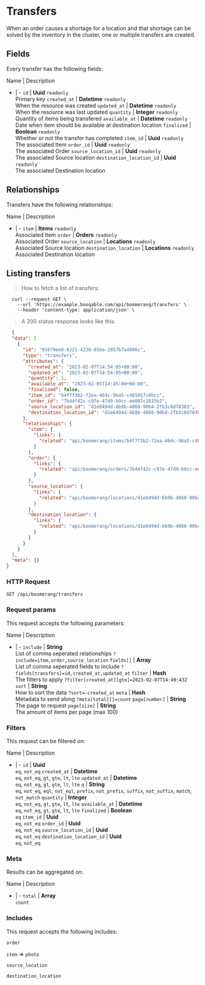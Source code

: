 # Transfers

When an order causes a shortage for a location and that shortage can be solved by the inventory in the cluster, one or multiple transfers are created.

## Fields
Every transfer has the following fields:

Name | Description
- | -
`id` | **Uuid** `readonly`<br>Primary key
`created_at` | **Datetime** `readonly`<br>When the resource was created
`updated_at` | **Datetime** `readonly`<br>When the resource was last updated
`quantity` | **Integer** `readonly`<br>Quantity of items being transfered
`available_at` | **Datetime** `readonly`<br>Date when item should be available at destination location
`finalized` | **Boolean** `readonly`<br>Whether or not the transfer has completed
`item_id` | **Uuid** `readonly`<br>The associated Item
`order_id` | **Uuid** `readonly`<br>The associated Order
`source_location_id` | **Uuid** `readonly`<br>The associated Source location
`destination_location_id` | **Uuid** `readonly`<br>The associated Destination location


## Relationships
Transfers have the following relationships:

Name | Description
- | -
`item` | **Items** `readonly`<br>Associated Item
`order` | **Orders** `readonly`<br>Associated Order
`source_location` | **Locations** `readonly`<br>Associated Source location
`destination_location` | **Locations** `readonly`<br>Associated Destination location


## Listing transfers



> How to fetch a list of transfers:

```shell
  curl --request GET \
    --url 'https://example.booqable.com/api/boomerang/transfers' \
    --header 'content-type: application/json' \
```

> A 200 status response looks like this:

```json
  {
  "data": [
    {
      "id": "91679ee0-8221-4230-85ba-2957b7a4806c",
      "type": "transfers",
      "attributes": {
        "created_at": "2023-02-07T14:54:05+00:00",
        "updated_at": "2023-02-07T14:54:05+00:00",
        "quantity": 1,
        "available_at": "2023-02-05T14:45:00+00:00",
        "finalized": false,
        "item_id": "b4f7f3b2-f2ea-464c-96a5-c481017c0bcc",
        "order_id": "7b44f42c-c97e-47d9-b9cc-ee087c1815b2",
        "source_location_id": "d1e6494d-6b9b-4068-90b4-2fb3c8d78303",
        "destination_location_id": "d1e6494d-6b9b-4068-90b4-2fb3c8d78303"
      },
      "relationships": {
        "item": {
          "links": {
            "related": "api/boomerang/items/b4f7f3b2-f2ea-464c-96a5-c481017c0bcc"
          }
        },
        "order": {
          "links": {
            "related": "api/boomerang/orders/7b44f42c-c97e-47d9-b9cc-ee087c1815b2"
          }
        },
        "source_location": {
          "links": {
            "related": "api/boomerang/locations/d1e6494d-6b9b-4068-90b4-2fb3c8d78303"
          }
        },
        "destination_location": {
          "links": {
            "related": "api/boomerang/locations/d1e6494d-6b9b-4068-90b4-2fb3c8d78303"
          }
        }
      }
    }
  ],
  "meta": {}
}
```

### HTTP Request

`GET /api/boomerang/transfers`

### Request params

This request accepts the following parameters:

Name | Description
- | -
`include` | **String** <br>List of comma seperated relationships `?include=item,order,source_location`
`fields[]` | **Array** <br>List of comma seperated fields to include `?fields[transfers]=id,created_at,updated_at`
`filter` | **Hash** <br>The filters to apply `?filter[created_at][gte]=2023-02-07T14:49:43Z`
`sort` | **String** <br>How to sort the data `?sort=-created_at`
`meta` | **Hash** <br>Metadata to send along `?meta[total][]=count`
`page[number]` | **String** <br>The page to request
`page[size]` | **String** <br>The amount of items per page (max 100)


### Filters

This request can be filtered on:

Name | Description
- | -
`id` | **Uuid** <br>`eq`, `not_eq`
`created_at` | **Datetime** <br>`eq`, `not_eq`, `gt`, `gte`, `lt`, `lte`
`updated_at` | **Datetime** <br>`eq`, `not_eq`, `gt`, `gte`, `lt`, `lte`
`q` | **String** <br>`eq`, `not_eq`, `eql`, `not_eql`, `prefix`, `not_prefix`, `suffix`, `not_suffix`, `match`, `not_match`
`quantity` | **Integer** <br>`eq`, `not_eq`, `gt`, `gte`, `lt`, `lte`
`available_at` | **Datetime** <br>`eq`, `not_eq`, `gt`, `gte`, `lt`, `lte`
`finalized` | **Boolean** <br>`eq`
`item_id` | **Uuid** <br>`eq`, `not_eq`
`order_id` | **Uuid** <br>`eq`, `not_eq`
`source_location_id` | **Uuid** <br>`eq`, `not_eq`
`destination_location_id` | **Uuid** <br>`eq`, `not_eq`


### Meta

Results can be aggregated on:

Name | Description
- | -
`total` | **Array** <br>`count`


### Includes

This request accepts the following includes:

`order`


`item` => 
`photo`




`source_location`


`destination_location`






